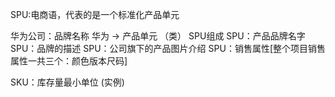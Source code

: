 SPU:电商语，代表的是一个标准化产品单元

华为公司：品牌名称 华为 -> 产品单元 （类）
SPU组成
SPU：产品品牌名字
SPU：品牌的描述
SPU：公司旗下的产品图片介绍
SPU：销售属性[整个项目销售属性一共三个：颜色版本尺码]

SKU：库存量最小单位 (实例)
